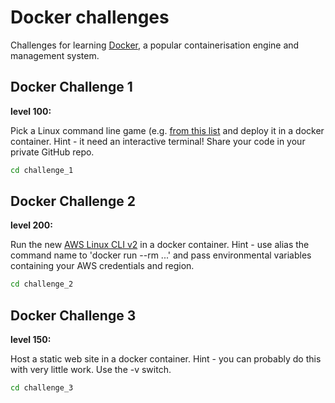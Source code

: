 # Docker challenges

Challenges for learning [Docker](https://docker.com), a popular containerisation engine and management system.

## Docker Challenge 1

__level 100:__

Pick a Linux command line game (e.g. [from this list](https://linoxide.com/linux-how-to/linux-command-line-games/) and deploy it in a docker container. Hint - it need an interactive terminal! Share your code in your private GitHub repo.

```bash
cd challenge_1
```

## Docker Challenge 2

__level 200:__

Run the new [AWS Linux CLI v2](https://docs.aws.amazon.com/cli/latest/userguide/install-cliv2-linux.html) in a docker container. Hint - use alias the command name to 'docker run --rm ...' and pass environmental variables containing your AWS credentials and region.

```bash
cd challenge_2
```

## Docker Challenge 3

__level 150:__

Host a static web site in a docker container. Hint - you can probably do this with very little work. Use the -v switch.

```bash
cd challenge_3
```
